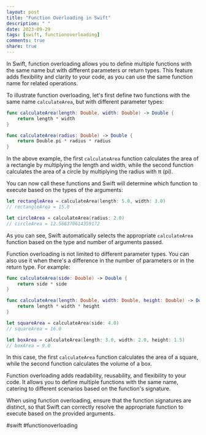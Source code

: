```yaml
---
layout: post
title: "Function Overloading in Swift"
description: " "
date: 2023-09-29
tags: [swift, functionoverloading]
comments: true
share: true
---
```


In Swift, function overloading allows you to define multiple functions with the same name but with different parameters or return types. This feature adds flexibility and clarity to your code, as you can use the same function name for related operations.

To illustrate function overloading, let's first define two functions with the same name `calculateArea`, but with different parameter types:

```swift
func calculateArea(length: Double, width: Double) -> Double {
    return length * width
}

func calculateArea(radius: Double) -> Double {
    return Double.pi * radius * radius
}
```

In the above example, the first `calculateArea` function calculates the area of a rectangle by multiplying the length and width, while the second function calculates the area of a circle by multiplying the radius with π (pi).

You can now call these functions and Swift will determine which function to execute based on the types of the arguments:

```swift
let rectangleArea = calculateArea(length: 5.0, width: 3.0)
// rectangleArea = 15.0

let circleArea = calculateArea(radius: 2.0)
// circleArea = 12.566370614359172
```

As you can see, Swift automatically selects the appropriate `calculateArea` function based on the type and number of arguments passed.

Function overloading is not limited to different parameter types. You can also use it when there's a difference in the number of parameters or in the return type. For example:

```swift
func calculateArea(side: Double) -> Double {
    return side * side
}

func calculateArea(length: Double, width: Double, height: Double) -> Double {
    return length * width * height
}

let squareArea = calculateArea(side: 4.0)
// squareArea = 16.0

let boxArea = calculateArea(length: 3.0, width: 2.0, height: 1.5)
// boxArea = 9.0
```

In this case, the first `calculateArea` function calculates the area of a square, while the second function calculates the volume of a box.

Function overloading adds readability, reusability, and flexibility to your code. It allows you to define multiple functions with the same name, catering to different scenarios based on the function's signature.

When using function overloading, ensure that the function signatures are distinct, so that Swift can correctly resolve the appropriate function to execute based on the provided arguments.

#swift #functionoverloading